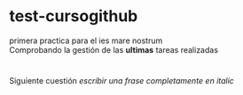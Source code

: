 # test-cursogithub
primera practica para el ies mare nostrum  
Comprobando la gestión de las **ultimas** tareas realizadas
# 
Siguiente cuestión _escribir una frase completamente en italic_  
#


